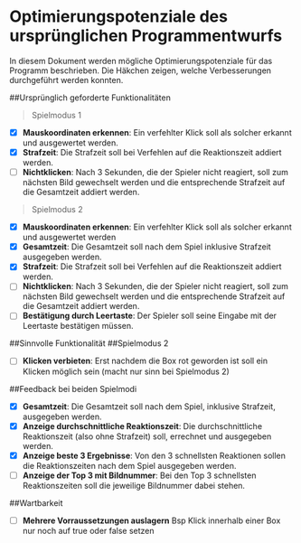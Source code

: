 # Optimierungspotenziale des ursprünglichen Programmentwurfs

In diesem Dokument werden mögliche Optimierungspotenziale für das Programm beschrieben. Die Häkchen zeigen, welche Verbesserungen durchgeführt werden konnten.

##Ursprünglich geforderte Funktionalitäten 
>Spielmodus 1
- [x] **Mauskoordinaten erkennen**: Ein verfehlter Klick soll als solcher erkannt und ausgewertet werden.
- [x] **Strafzeit**: Die Strafzeit soll bei Verfehlen auf die Reaktionszeit addiert werden.
- [ ] **Nichtklicken**: Nach 3 Sekunden, die der Spieler nicht reagiert, soll zum nächsten Bild gewechselt werden und die entsprechende Strafzeit auf die Gesamtzeit addiert werden.

>Spielmodus 2
- [x] **Mauskoordinaten erkennen**: Ein verfehlter Klick soll als solcher erkannt und ausgewertet werden
- [x] **Gesamtzeit**: Die Gesamtzeit soll nach dem Spiel inklusive Strafzeit ausgegeben werden.
- [x] **Strafzeit**: Die Strafzeit soll bei Verfehlen auf die Reaktionszeit addiert werden.
- [ ] **Nichtklicken**: Nach 3 Sekunden, die der Spieler nicht reagiert, soll zum nächsten Bild gewechselt werden und die entsprechende Strafzeit auf die Gesamtzeit addiert werden.
- [ ] **Bestätigung durch Leertaste**: Der Spieler soll seine Eingabe mit der Leertaste bestätigen müssen.

##Sinnvolle Funktionalität
##Spielmodus 2
- [ ] **Klicken verbieten**: Erst nachdem die Box rot geworden ist soll ein Klicken möglich sein (macht nur sinn bei Spielmodus 2)

##Feedback bei beiden Spielmodi
- [x] **Gesamtzeit**: Die Gesamtzeit soll nach dem Spiel, inklusive Strafzeit, ausgegeben werden.
- [x] **Anzeige durchschnittliche Reaktionszeit**: Die durchschnittliche Reaktionszeit (also ohne Strafzeit) soll, errechnet und ausgegeben werden.
- [x] **Anzeige beste 3 Ergebnisse**: Von den 3 schnellsten Reaktionen sollen die Reaktionszeiten nach dem Spiel ausgegeben werden.
- [ ] **Anzeige der Top 3 mit Bildnummer**: Bei den Top 3 schnellsten Reaktionszeiten soll die jeweilige Bildnummer dabei stehen.

##Wartbarkeit
- [ ] **Mehrere Vorraussetzungen auslagern** Bsp Klick innerhalb einer Box nur noch auf true oder false setzen